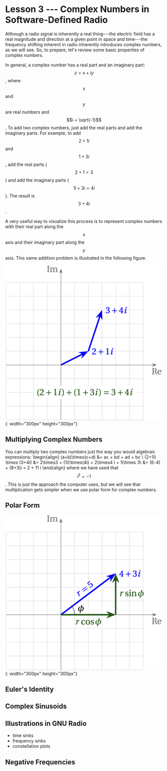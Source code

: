# Lesson 3 --- Complex Numbers in Software-Defined Radio

Although a radio signal is inherently a real thing---the electric field has a real magnitude and direction at a given point in space and time---the frequency shifting inherent in radio inherently introduces complex numbers, as we will see. So, to prepare, let's review some basic properties of complex numbers.

In general, a complex number has a real part and an imaginary part: $$z = x + iy$$, where $$x$$ and $$y$$ are real numbers and $$i = \sqrt{-1}$$. To add two complex numbers, just add the real parts and add the imaginary parts. For example, to add $$2+1i$$ and $$1 + 3i$$, add the real parts ($$2+1=3$$) and add the imaginary parts ($$1i + 3i = 4i$$). The result is $$3 + 4i$$.

A very useful way to visualize this process is to represent complex numbers with their real part along the $$x$$ axis and their imaginary part along the $$y$$ axis. This same addition problem is illustrated in the following figure.

![Addition of complex numbers](figs/complex-addition.png){: width="300px" height="300px"}

## Multiplying Complex Numbers

You can multiply two complex numbers just the way you would algebraic expressions:
\begin{align}
  (a+b)\times(c+d) &= ac + bd + ad + bc \\
  (2+1i) \times (3+4i) &= 2\times3 + (1i)\times(4i) + 2\times4 i + 1i\times 3\\
  &= (6-4) + (8+3)i = 2 + 11 i
\end{align}
where we have used that $$i^2=-1$$. This is just the approach the computer uses, but we will see that multiplication gets simpler when we use polar form for complex numbers.

## Polar Form

![Addition of complex numbers](figs/complex-polar.png){: width="300px" height="300px"}



## Euler's Identity

## Complex Sinusoids

## Illustrations in GNU Radio

- time sinks
- frequency sinks
- constellation plots

## Negative Frequencies
